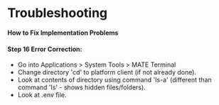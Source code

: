 # Troubleshooting
**How to Fix Implementation Problems**
#### Step 16 Error Correction:
- Go into Applications > System Tools > MATE Terminal
- Change directory 'cd' to platform client (if not already done).
- Look at contents of directory using command 'Is-a' (different than command 'Is' - shows hidden files/folders).
- Look at .env file.
